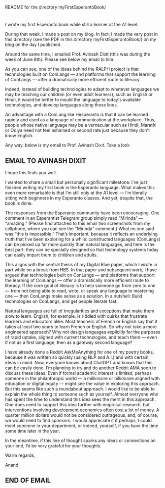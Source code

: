 README for the directory myFirstEsperantoBook/

#

I wrote my first Esperanto book while still a learner at the A1 level. 

During that week, I made a post on my blog. In fact, I made the very post in this directory (see the PDF in this directory myFirstEsperantoBook/) on my blog on the day I published.

Around the same time, I emailed Prof. Avinash Dixit (this was during the week of June 9th). Please see below my email to him.

As you can see, one of the ideas behind the RALPH project is that technologies built on ConLangs — and platforms that support the learning of ConLangs — offer a dramatically more efficient route to literacy. 

Indeed, instead of building technologies to adapt to whatever languages we may be teaching our children (or even adult learners), such as English or Hindi, it would be better to mould the language to
today's available technologies, and develop languages along those lines.

An advantage with a ConLang like Hesperanto is that it can be learned rapidly and used as a language of communication at the workplace. Thus, people whose native language may be a vernacular such as Hindi, Marathi or Odiya need not feel ashamed or second rate just because they don't know English.

Any way, below is my email to Prof. Avinash Dixit. Take a look

## EMAIL TO AVINASH DIXIT

I hope this finds you well.

I wanted to share a small but personally significant milestone: I’ve just finished writing my first book in the Esperanto language. What makes this even more remarkable is that I’m still only at the A1 level — I’m literally sitting with beginners in my Esperanto classes. And yet, despite that, the book is done.

The responses from the Esperanto community have been encouraging. One comment in an Esperantist Telegram group simply read “Mirinda” — “amazing.” (Please find attached to this email two screenshots from my cellphone, where you can see the "Mirinda" comment.) What no one said was “this is impossible.” That’s important, because it reflects an underlying truth that I’ve been exploring for a while: constructed languages (ConLangs) can be picked up far more quickly than natural languages, and here is the best part: they can be specially designed so that technology systems today can easily impart them to children and adults.

This aligns with the central thesis of my Digital Blue paper, which I wrote in part while on a break from HBS. In that paper and subsequent work, I have argued that technologies built on ConLangs — and platforms that support the learning of ConLangs — offer a dramatically more efficient route to literacy. If the core goal of literacy is to help someone go from zero to one — from not being able to read, write, or speak any language to mastering one — then ConLangs make sense as a solution. In a nutshell: Build technologies on ConLangs, and get people literate fast.

Natural languages are full of irregularities and exceptions that make them slow to learn. English, for example, is riddled with quirks that frustrate learners and educators alike. Most teachers of French or English say that it takes at least two years to learn French or English. So why not take a more engineered approach? Why not design languages explicitly for the purposes of rapid uptake, aligned with current technologies, and teach them — even if not as a first language, then as a gateway second language?

I have already done a Reddit AskMeAnything for one of my poetry books, because it was written so quickly (using NLP and A.I.) and with certain ideas in mind. Now, everyone knows about ChatGPT and knows that this can be easily done. I’m planning to try and do another Reddit AMA soon to discuss these ideas. Even if formal academic interest is limited, perhaps someone in the philanthropic world — a millionaire or billionaire aligned with education or digital equity — might see the value in exploring this approach. But this seems like such a roundabout approach. I would like to be able to explain the whole thing to someone such as yourself. Almost everyone who has spent the time to understand this idea sees the merit in this approach. One does need to support this idea further with empirical research, but interventions involving development economics often cost a lot of money. A quarter million dollars would not be considered outrageous, and, of course, we would need to find sponsors. I would appreciate it if perhaps, I could meet someone in your department, or indeed, yourself, if you have the time some time later in the year.

In the meantime, if this line of thought sparks any ideas or connections on your end, I’d be very grateful for your thoughts.

Warm regards,

Anand

## END OF EMAIL 
